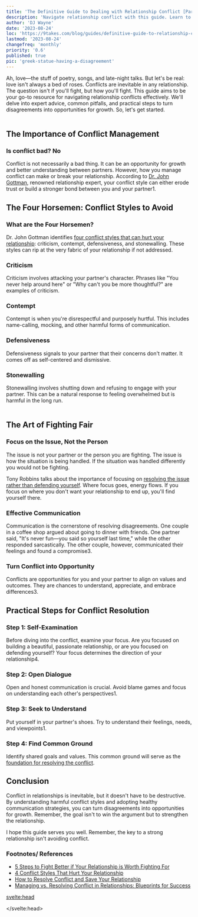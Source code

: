 ```yaml
---
title: 'The Definitive Guide to Dealing with Relationship Conflict [Part 1]'
description: 'Navigate relationship conflict with this guide. Learn to avoid common pitfalls and adopt effective strategies for a stronger bond.'
author: 'DJ Wayne'
date: '2023-08-24'
loc: 'https://9takes.com/blog/guides/definitive-guide-to-relationship-conflict-part-1'
lastmod: '2023-08-24'
changefreq: 'monthly'
priority: '0.6'
published: true
pic: 'greek-statue-having-a-disagreement'
---
```


<!-- // notes:  -->

<script>
	import  PopCard  from "../../lib/components/atoms/PopCard.svelte";
</script>

<p class="firstLetter">Ah, love—the stuff of poetry, songs, and late-night talks. But let's be real: love isn't always a bed of roses. Conflicts are inevitable in any relationship. The question isn't if you'll fight, but how you'll fight. This guide aims to be your go-to resource for navigating relationship conflicts effectively. We'll delve into expert advice, common pitfalls, and practical steps to turn disagreements into opportunities for growth. So, let's get started.</p>

<div
	style="display: flex;
    justify-content: center;
    margin: 1rem 0;
	"
>
	<PopCard
		image={`/blogs/greek-statue-having-a-disagreement.webp`}
		showIcon={false}
		displayText=""
    altText="two greek statues looking at each other"
		subtext=""
	/>
</div>

## The Importance of Conflict Management

### Is conflict bad? No

Conflict is not necessarily a bad thing. It can be an opportunity for growth and better understanding between partners. However, how you manage conflict can make or break your relationship. According to <a class="external-link" target="_blank" rel="noopener noreferrer" href="https://www.gottman.com/about/john-julie-gottman/" >Dr. John Gottman</a>, renowned relationship expert, your conflict style can either erode trust or build a stronger bond between you and your partner1.

## The Four Horsemen: Conflict Styles to Avoid

### What are the Four Horsemen?

Dr. John Gottman identifies <a class="external-link" target="_blank" rel="noopener noreferrer" href="https://www.gottman.com/blog/4-conflict-styles-that-hurt-your-relationship/" >four conflict styles that can hurt your relationship</a>: criticism, contempt, defensiveness, and stonewalling. These styles can rip at the very fabric of your relationship if not addressed.

### Criticism

Criticism involves attacking your partner's character. Phrases like "You never help around here" or "Why can't you be more thoughtful?" are examples of criticism.

### Contempt

Contempt is when you're disrespectful and purposely hurtful. This includes name-calling, mocking, and other harmful forms of communication.

### Defensiveness

Defensiveness signals to your partner that their concerns don't matter. It comes off as self-centered and dismissive.

### Stonewalling

Stonewalling involves shutting down and refusing to engage with your partner. This can be a natural response to feeling overwhelmed but is harmful in the long run.

<!-- > Want to learn more about these conflict styles?
> Check out our blog on Understanding the Four Horsemen. -->

<div
	style="display: flex;
    justify-content: center;
    margin: 1rem 0;
	"
>
	<PopCard
		image={`/blogs/male_and_female_greek_statues.webp`}
		showIcon={false}
		displayText="Stonewalling?"
    altText="two greek statues in a standoff"
		subtext=""
	/>
</div>

## The Art of Fighting Fair

### Focus on the Issue, Not the Person

The issue is not your partner or the person you are fighting. The issue is how the situation is being handled. If the situation was handled differently you would not be fighting.

Tony Robbins talks about the importance of focusing on <a class="external-link" target="_blank" rel="noopener noreferrer" href="https://www.tonyrobbins.com/ultimate-relationship-guide/resolve-conflict-save-relationship/" >resolving the issue rather than defending yourself</a>. Where focus goes, energy flows. If you focus on where you don't want your relationship to end up, you'll find yourself there.

### Effective Communication

Communication is the cornerstone of resolving disagreements. One couple in a coffee shop argued about going to dinner with friends. One partner said, "It's never fun—you said so yourself last time," while the other responded sarcastically. The other couple, however, communicated their feelings and found a compromise3.

### Turn Conflict into Opportunity

Conflicts are opportunities for you and your partner to align on values and outcomes. They are chances to understand, appreciate, and embrace differences3.

<!-- >Interested in improving your communication skills?
>Read our blog on Effective Communication in Relationships. -->

## Practical Steps for Conflict Resolution

### Step 1: Self-Examination

Before diving into the conflict, examine your focus. Are you focused on building a beautiful, passionate relationship, or are you focused on defending yourself? Your focus determines the direction of your relationship4.

### Step 2: Open Dialogue

Open and honest communication is crucial. Avoid blame games and focus on understanding each other's perspectives1.

### Step 3: Seek to Understand

Put yourself in your partner's shoes. Try to understand their feelings, needs, and viewpoints1.

### Step 4: Find Common Ground

Identify shared goals and values. This common ground will serve as the <a class="external-link" target="_blank" rel="noopener noreferrer" href="https://www.gottman.com/blog/managing-vs-resolving-conflict-relationships-blueprints-success/">foundation for resolving the conflict</a>.

<!-- >Looking for more practical steps?
>Check out our blog on 5 Steps to Fight Better in Relationships. -->

## Conclusion

Conflict in relationships is inevitable, but it doesn't have to be destructive. By understanding harmful conflict styles and adopting healthy communication strategies, you can turn disagreements into opportunities for growth. Remember, the goal isn't to win the argument but to strengthen the relationship.

I hope this guide serves you well. Remember, the key to a strong relationship isn't avoiding conflict.

### Footnotes/ References

- <a class="external-link" target="_blank" rel="noopener noreferrer" href="https://www.gottman.com/blog/5-steps-to-fight-better-if-your-relationship-is-worth-fighting-for/" >5 Steps to Fight Better if Your Relationship is Worth Fighting For</a>
- <a class="external-link" target="_blank" rel="noopener noreferrer" href="https://www.gottman.com/blog/4-conflict-styles-that-hurt-your-relationship/" >4 Conflict Styles That Hurt Your Relationship</a>
- <a class="external-link" target="_blank" rel="noopener noreferrer" href="https://www.tonyrobbins.com/ultimate-relationship-guide/resolve-conflict-save-relationship/" >How to Resolve Conflict and Save Your Relationship</a>
- <a class="external-link" target="_blank" rel="noopener noreferrer" href="https://www.gottman.com/blog/managing-vs-resolving-conflict-relationships-blueprints-success/" >Managing vs. Resolving Conflict in Relationships: Blueprints for Success</a>

<svelte:head>

<script type="application/ld+json">
  {
  "@context": "http://schema.org",
  "@graph": [
    {
      "@type": "Article",
      "articleBody": "This guide aims to be your go-to resource for navigating relationship conflicts effectively. It delves into expert advice, common pitfalls, and practical steps to turn disagreements into opportunities for growth.",
      "creator": ["DJ Wayne"],
      "author": {
        "@type": "Person",
        "name": "DJ Wayne",
        "sameAs": ["https://www.instagram.com/djwayne3/", "https://www.youtube.com/@djwayne3", "https://www.linkedin.com/in/davidtwayne/", "https://twitter.com/djwayne3"
          ]
      },
      "dateModified": {
        "@type": "Date",
        "@value": "2023-08-24"
      },
      "datePublished": {
        "@type": "Date",
        "@value": "2023-08-24"
      },
      "description": "Navigate the complexities of relationship conflict with this definitive guide. Learn to avoid common pitfalls and adopt effective strategies for a stronger bond.",
      "headline": "The Definitive Guide to Dealing with Relationship Conflict Part 1",
      "mainEntityOfPage": {
        "@id": "https://9takes.com/blog/guides/definitive-guide-to-relationship-conflict-part-1",
        "@type": "WebPage"
      },
      "image":{
        "@type":"ImageObject",
        "height":900,
        "url": "https://9takes.com/blogs/greek-statue-having-a-disagreement.webp",
        "width":900
      },
      "mentions": [{
        "@type": "Person",
        "name": "Dr. John Gottman",
        "sameAs": ["https://www.gottman.com/", "https://en.wikipedia.org/wiki/John_Gottman"]
      },
      {
        "@type": "Person",
        "name": "Tony Robbins",
        "sameAs": ["https://www.tonyrobbins.com/", "https://en.wikipedia.org/wiki/Tony_Robbins"]
      }],
      "publisher": {
        "@type": "Organization",
        "sameAs": ["https://www.instagram.com/9takesdotcom/", "https://twitter.com/9takesdotcom"],
        "logo": {
          "@type": "ImageObject",
          "url": "https://9takes.com/brand/darkRubix.png"
        },
        "name": "9takes"
      }
    },
    {
      "@type": "FAQPage",
      "mainEntity": [
        {
          "@type": "Question",
          "acceptedAnswer": {
            "@type": "Answer",
            "text": "Conflict is not necessarily a bad thing. It can be an opportunity for growth and better understanding between partners. However, how you manage conflict can make or break your relationship."
          },
          "name": "Why is conflict management crucial in relationships?"
        },
        {
          "@type": "Question",
          "acceptedAnswer": {
            "@type": "Answer",
            "text": "Dr. John Gottman identifies four conflict styles that can hurt your relationship: criticism, contempt, defensiveness, and stonewalling. These styles can rip at the very fabric of your relationship if not addressed."
          },
          "name": "What are the Four Horsemen in relationship conflict?"
        },
        {
          "@type": "Question",
          "acceptedAnswer": {
            "@type": "Answer",
            "text": "By understanding harmful conflict styles and adopting healthy communication strategies, you can turn disagreements into opportunities for growth. The goal isn't to win the argument but to strengthen the relationship."
          },
          "name": "How can conflicts be resolved effectively?"
        }
      ]
    }
  ]
}

</script>

</svelte:head>

<style lang="scss">


</style>
